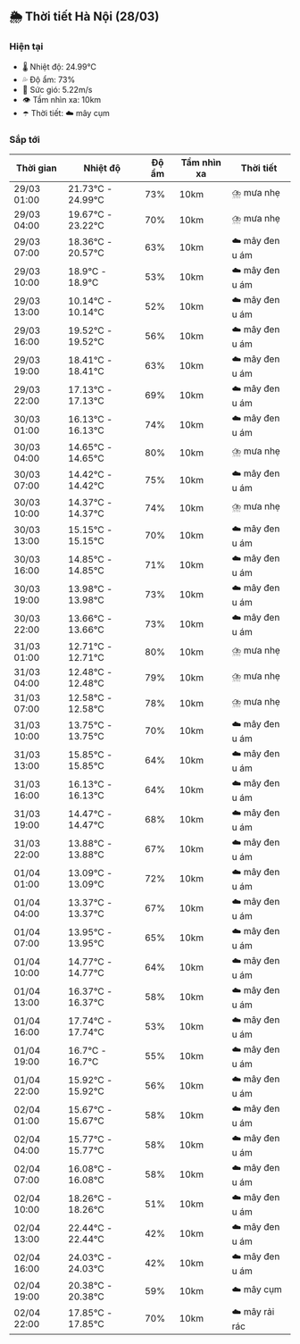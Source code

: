 ## 🌦️ Thời tiết Hà Nội (28/03)

### Hiện tại

- 🌡️ Nhiệt độ: 24.99℃
- 💦 Độ ẩm: 73%
- 💨 Sức gió: 5.22m/s
- 👁️ Tầm nhìn xa: 10km
- ☂️ Thời tiết: ☁️ mây cụm

### Sắp tới

| Thời gian | Nhiệt độ | Độ ẩm | Tầm nhìn xa | Thời tiết |
| --- | --- | --- | --- | --- |
| 29/03 01:00 | 21.73℃ - 24.99℃ | 73% | 10km | ⛈️ mưa nhẹ |
| 29/03 04:00 | 19.67℃ - 23.22℃ | 70% | 10km | ⛈️ mưa nhẹ |
| 29/03 07:00 | 18.36℃ - 20.57℃ | 63% | 10km | ☁️ mây đen u ám |
| 29/03 10:00 | 18.9℃ - 18.9℃ | 53% | 10km | ☁️ mây đen u ám |
| 29/03 13:00 | 10.14℃ - 10.14℃ | 52% | 10km | ☁️ mây đen u ám |
| 29/03 16:00 | 19.52℃ - 19.52℃ | 56% | 10km | ☁️ mây đen u ám |
| 29/03 19:00 | 18.41℃ - 18.41℃ | 63% | 10km | ☁️ mây đen u ám |
| 29/03 22:00 | 17.13℃ - 17.13℃ | 69% | 10km | ☁️ mây đen u ám |
| 30/03 01:00 | 16.13℃ - 16.13℃ | 74% | 10km | ☁️ mây đen u ám |
| 30/03 04:00 | 14.65℃ - 14.65℃ | 80% | 10km | ⛈️ mưa nhẹ |
| 30/03 07:00 | 14.42℃ - 14.42℃ | 75% | 10km | ☁️ mây đen u ám |
| 30/03 10:00 | 14.37℃ - 14.37℃ | 74% | 10km | ⛈️ mưa nhẹ |
| 30/03 13:00 | 15.15℃ - 15.15℃ | 70% | 10km | ☁️ mây đen u ám |
| 30/03 16:00 | 14.85℃ - 14.85℃ | 71% | 10km | ☁️ mây đen u ám |
| 30/03 19:00 | 13.98℃ - 13.98℃ | 73% | 10km | ☁️ mây đen u ám |
| 30/03 22:00 | 13.66℃ - 13.66℃ | 73% | 10km | ☁️ mây đen u ám |
| 31/03 01:00 | 12.71℃ - 12.71℃ | 80% | 10km | ⛈️ mưa nhẹ |
| 31/03 04:00 | 12.48℃ - 12.48℃ | 79% | 10km | ⛈️ mưa nhẹ |
| 31/03 07:00 | 12.58℃ - 12.58℃ | 78% | 10km | ⛈️ mưa nhẹ |
| 31/03 10:00 | 13.75℃ - 13.75℃ | 70% | 10km | ☁️ mây đen u ám |
| 31/03 13:00 | 15.85℃ - 15.85℃ | 64% | 10km | ☁️ mây đen u ám |
| 31/03 16:00 | 16.13℃ - 16.13℃ | 64% | 10km | ☁️ mây đen u ám |
| 31/03 19:00 | 14.47℃ - 14.47℃ | 68% | 10km | ☁️ mây đen u ám |
| 31/03 22:00 | 13.88℃ - 13.88℃ | 67% | 10km | ☁️ mây đen u ám |
| 01/04 01:00 | 13.09℃ - 13.09℃ | 72% | 10km | ☁️ mây đen u ám |
| 01/04 04:00 | 13.37℃ - 13.37℃ | 67% | 10km | ☁️ mây đen u ám |
| 01/04 07:00 | 13.95℃ - 13.95℃ | 65% | 10km | ☁️ mây đen u ám |
| 01/04 10:00 | 14.77℃ - 14.77℃ | 64% | 10km | ☁️ mây đen u ám |
| 01/04 13:00 | 16.37℃ - 16.37℃ | 58% | 10km | ☁️ mây đen u ám |
| 01/04 16:00 | 17.74℃ - 17.74℃ | 53% | 10km | ☁️ mây đen u ám |
| 01/04 19:00 | 16.7℃ - 16.7℃ | 55% | 10km | ☁️ mây đen u ám |
| 01/04 22:00 | 15.92℃ - 15.92℃ | 56% | 10km | ☁️ mây đen u ám |
| 02/04 01:00 | 15.67℃ - 15.67℃ | 58% | 10km | ☁️ mây đen u ám |
| 02/04 04:00 | 15.77℃ - 15.77℃ | 58% | 10km | ☁️ mây đen u ám |
| 02/04 07:00 | 16.08℃ - 16.08℃ | 58% | 10km | ☁️ mây đen u ám |
| 02/04 10:00 | 18.26℃ - 18.26℃ | 51% | 10km | ☁️ mây đen u ám |
| 02/04 13:00 | 22.44℃ - 22.44℃ | 42% | 10km | ☁️ mây đen u ám |
| 02/04 16:00 | 24.03℃ - 24.03℃ | 42% | 10km | ☁️ mây đen u ám |
| 02/04 19:00 | 20.38℃ - 20.38℃ | 59% | 10km | ☁️ mây cụm |
| 02/04 22:00 | 17.85℃ - 17.85℃ | 70% | 10km | ☁️ mây rải rác |
